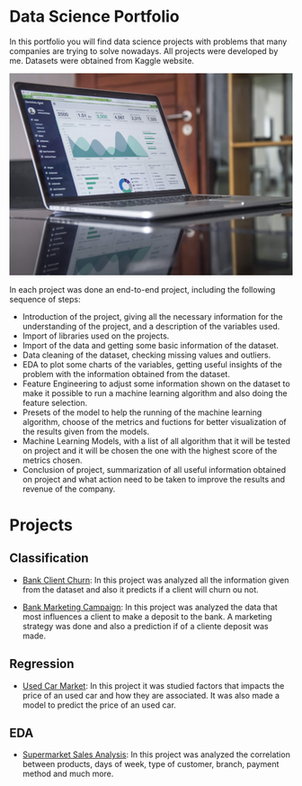 # Data Science Portfolio
In this portfolio you will find data science projects with problems that many companies are trying to solve nowadays. All projects were developed by me. Datasets were obtained from Kaggle website.

![alt text](data_image.jpg)

In each project was done an end-to-end project, including the following sequence of steps:
- Introduction of the project, giving all the necessary information for the understanding of the project, and a description of the variables used.
- Import of libraries used on the projects.
- Import of the data and getting some basic information of the dataset.
- Data cleaning of the dataset, checking missing values and outliers.
- EDA to plot some charts of the variables, getting useful insights of the problem with the information obtained from the dataset.
- Feature Engineering to adjust some information shown on the dataset to make it possible to run a machine learning algorithm and also doing the feature selection.
- Presets of the model to help the running of the machine learning algorithm, choose of the metrics and fuctions for better visualization of the results given from the models.
- Machine Learning Models, with a list of all algorithm that it will be tested on project and it will be chosen the one with the highest score of the metrics chosen.
- Conclusion of project, summarization of all useful information obtained on project and what action need to be taken to improve the results and revenue of the company.

# Projects

## Classification
- [Bank Client Churn](https://github.com/Guilherme-Yuji/Data-Science-Portfolio/tree/main/bankClientChurn): In this project was analyzed all the information given from the dataset and also it predicts if a client will churn ou not.

- [Bank Marketing Campaign](https://github.com/Guilherme-Yuji/Data-Science-Portfolio/tree/main/bankMarketingCampaign): In this project was analyzed the data that most influences a client to make a deposit to the bank. A marketing strategy was done and also a prediction if of a cliente deposit was made.

## Regression
- [Used Car Market](https://github.com/Guilherme-Yuji/Data-Science-Portfolio/tree/main/usedCarMarket): In this project it was studied factors that impacts the price of an used car and how they are associated. It was also made a  model to predict the price of an used car.

## EDA
- [Supermarket Sales Analysis](https://github.com/Guilherme-Yuji/Data-Science-Portfolio/tree/main/superMarketSalesAnalysis): In this project was analyzed the correlation between products, days of week, type of customer, branch, payment method and much more.
